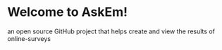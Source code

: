 <h1>Welcome to AskEm!</h1>
an open source GitHub project that helps create and view the results of online-surveys
